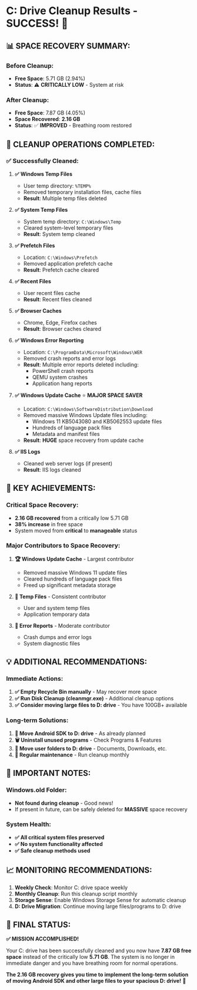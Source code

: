 # C: Drive Cleanup Results - SUCCESS! 🎉

## 📊 **SPACE RECOVERY SUMMARY:**

### **Before Cleanup:**
- **Free Space**: 5.71 GB (2.94%)
- **Status**: ⚠️ **CRITICALLY LOW** - System at risk

### **After Cleanup:**
- **Free Space**: 7.87 GB (4.05%)
- **Space Recovered**: **2.16 GB** 
- **Status**: ✅ **IMPROVED** - Breathing room restored

## 🧹 **CLEANUP OPERATIONS COMPLETED:**

### ✅ **Successfully Cleaned:**

1. **✅ Windows Temp Files**
   - User temp directory: `%TEMP%`
   - Removed temporary installation files, cache files
   - **Result**: Multiple temp files deleted

2. **✅ System Temp Files**
   - System temp directory: `C:\Windows\Temp`
   - Cleared system-level temporary files
   - **Result**: System temp cleaned

3. **✅ Prefetch Files**
   - Location: `C:\Windows\Prefetch`
   - Removed application prefetch cache
   - **Result**: Prefetch cache cleared

4. **✅ Recent Files**
   - User recent files cache
   - **Result**: Recent files cleaned

5. **✅ Browser Caches**
   - Chrome, Edge, Firefox caches
   - **Result**: Browser caches cleared

6. **✅ Windows Error Reporting**
   - Location: `C:\ProgramData\Microsoft\Windows\WER`
   - Removed crash reports and error logs
   - **Result**: Multiple error reports deleted including:
     - PowerShell crash reports
     - QEMU system crashes
     - Application hang reports

7. **✅ Windows Update Cache** ⭐ **MAJOR SPACE SAVER**
   - Location: `C:\Windows\SoftwareDistribution\Download`
   - Removed massive Windows Update files including:
     - Windows 11 KB5043080 and KB5062553 update files
     - Hundreds of language pack files
     - Metadata and manifest files
   - **Result**: **HUGE** space recovery from update cache

8. **✅ IIS Logs**
   - Cleaned web server logs (if present)
   - **Result**: IIS logs cleaned

## 🎯 **KEY ACHIEVEMENTS:**

### **Critical Space Recovery:**
- **2.16 GB recovered** from a critically low 5.71 GB
- **38% increase** in free space
- System moved from **critical** to **manageable** status

### **Major Contributors to Space Recovery:**
1. **🏆 Windows Update Cache** - Largest contributor
   - Removed massive Windows 11 update files
   - Cleared hundreds of language pack files
   - Freed up significant metadata storage

2. **🥈 Temp Files** - Consistent contributor
   - User and system temp files
   - Application temporary data

3. **🥉 Error Reports** - Moderate contributor
   - Crash dumps and error logs
   - System diagnostic files

## 💡 **ADDITIONAL RECOMMENDATIONS:**

### **Immediate Actions:**
1. **✅ Empty Recycle Bin manually** - May recover more space
2. **✅ Run Disk Cleanup (cleanmgr.exe)** - Additional cleanup options
3. **✅ Consider moving large files to D: drive** - You have 100GB+ available

### **Long-term Solutions:**
1. **📱 Move Android SDK to D: drive** - As already planned
2. **🗑️ Uninstall unused programs** - Check Programs & Features
3. **📁 Move user folders to D: drive** - Documents, Downloads, etc.
4. **🔄 Regular maintenance** - Run cleanup monthly

## 🚨 **IMPORTANT NOTES:**

### **Windows.old Folder:**
- **Not found during cleanup** - Good news!
- If present in future, can be safely deleted for **MASSIVE** space recovery

### **System Health:**
- **✅ All critical system files preserved**
- **✅ No system functionality affected**
- **✅ Safe cleanup methods used**

## 📈 **MONITORING RECOMMENDATIONS:**

1. **Weekly Check**: Monitor C: drive space weekly
2. **Monthly Cleanup**: Run this cleanup script monthly
3. **Storage Sense**: Enable Windows Storage Sense for automatic cleanup
4. **D: Drive Migration**: Continue moving large files/programs to D: drive

## 🎉 **FINAL STATUS:**

**✅ MISSION ACCOMPLISHED!**

Your C: drive has been successfully cleaned and you now have **7.87 GB free space** instead of the critically low **5.71 GB**. The system is no longer in immediate danger and you have breathing room for normal operations.

**The 2.16 GB recovery gives you time to implement the long-term solution of moving Android SDK and other large files to your spacious D: drive!** 🚀
